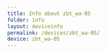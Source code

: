 ```yaml
---
title: Info about zbt_wa-05
folder: info
layout: deviceinfo
permalink: /devices/zbt_wa-05/
device: zbt_wa-05
---
```

